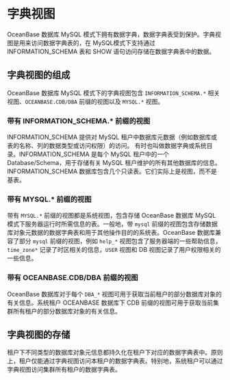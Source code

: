 # 字典视图 

OceanBase 数据库 MySQL 模式下拥有数据字典，数据字典表受到保护。字典视图是用来访问数据字典表的，在 MySQL模式下支持通过 INFORMATION_SCHEMA 表和 SHOW 语句访问存储在数据字典表中的数据。

## 字典视图的组成 

OceanBase 数据库 MySQL 模式下的字典视图包含 `INFORMATION_SCHEMA.*` 相关视图、`OCEANBASE.CDB/DBA` 前缀的视图以及 `MYSQL.*` 视图。

### 带有 INFORMATION_SCHEMA.* 前缀的视图 

INFORMATION_SCHEMA 提供对 MySQL 租户中数据库元数据（例如数据库或表的名称、列的数据类型或访问权限）的访问。 有时也叫做数据字典或系统目录。INFORMATION_SCHEMA 是每个 MySQL 租户中的一个 Database/Schema，用于存储有关 MySQL 租户维护的所有其他数据库的信息。INFORMATION_SCHEMA 数据库包含几个只读表。它们实际上是视图，而不是基表。

### 带有 MYSQL.* 前缀的视图 

带有 `MYSQL.*` 前缀的视图都是系统视图，包含存储 OceanBase 数据库 MySQL 模式下服务器运行时所需信息的表。一般地，带 `mysql` 前缀的视图包含存储数据库对象元数据的数据字典表和用于其他操作目的的系统表。OceanBase 数据库兼容了部分 `mysql` 前缀的视图，例如 `help_*` 视图包含了服务器端的一些帮助信息，`time_zone*` 记录了时区相关的信息，`USER` 视图和 DB 视图记录了用户权限相关的一些信息。

### 带有 OCEANBASE.CDB/DBA 前缀的视图 

OceanBase 数据库对于每个 `DBA_*` 视图可用于获取当前租户的部分数据库对象的有关信息。系统租户 OCEANBASE 数据库下 CDB 前缀的视图可用于获取当前集群所有租户的部分数据库对象的有关信息。


## 字典视图的存储 

租户下不同类型的数据库对象元信息都持久化在租户下对应的数据字典表中。原则上，租户仅能通过字典视图访问本租户的数据字典表。特别地，系统租户可以通过字典视图访问集群所有租户的数据字典表。
